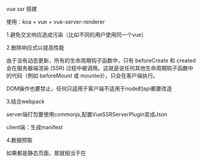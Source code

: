 vue ssr 搭建

使用：koa + vue + vue-server-renderer

1.避免交叉响应造成污染（比如不同的用户使用同一个vue）

2.删除响应式以提高性能

由于没有动态更新，所有的生命周期钩子函数中，只有 beforeCreate 和 created 会在服务器端渲染 (SSR) 过程中被调用。这就是说任何其他生命周期钩子函数中的代码（例如 beforeMount 或 mounted），只会在客户端执行。

DOM操作也要禁止，任何只适用于客户端不适用于node的api都要改造

3.结合webpack

server端打包要使用commonjs,配置VueSSRServerPlugin变成Json

client端：生成manifest

4.数据预取

如果都是静态页面，那就相当于在
